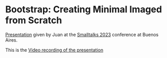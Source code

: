 # Bootstrap: Creating Minimal Imaged from Scratch

[Presentation](Bootstrap.key.pdf) given by Juan at the [Smalltalks 2023](https://smalltalks2023.fast.org.ar) conference at Buenos Aires.

This is the [Video recording of the presentation](https://youtu.be/MfAclig5XyI?si=bfEIgNzHURiC2y4H)
